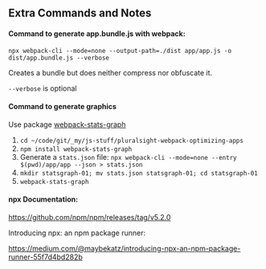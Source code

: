 ## Extra Commands and Notes

#### Command to generate app.bundle.js with webpack:

```{sh}
npx webpack-cli --mode=none --output-path=./dist app/app.js -o dist/app.bundle.js --verbose
```

Creates a bundle but does neither compress nor obfuscate it.

`--verbose` is optional

#### Command to generate graphics

Use package [webpack-stats-graph](https://www.npmjs.com/package/webpack-stats-graph)

1. `cd ~/code/git/_my/js-stuff/pluralsight-webpack-optimizing-apps`
1. `npm install webpack-stats-graph`
1. Generate a `stats.json` file:
   `npx webpack-cli --mode=none --entry $(pwd)/app/app --json > stats.json`
1. `mkdir statsgraph-01; mv stats.json statsgraph-01; cd statsgraph-01`
1. `webpack-stats-graph`

#### npx Documentation:

https://github.com/npm/npm/releases/tag/v5.2.0

Introducing npx: an npm package runner:

https://medium.com/@maybekatz/introducing-npx-an-npm-package-runner-55f7d4bd282b
